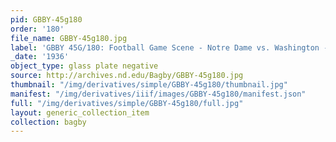 ```yaml
---
pid: GBBY-45g180
order: '180'
file_name: GBBY-45g180.jpg
label: 'GBBY 45G/180: Football Game Scene - Notre Dame vs. Washington - 1936'
_date: '1936'
object_type: glass plate negative
source: http://archives.nd.edu/Bagby/GBBY-45g180.jpg
thumbnail: "/img/derivatives/simple/GBBY-45g180/thumbnail.jpg"
manifest: "/img/derivatives/iiif/images/GBBY-45g180/manifest.json"
full: "/img/derivatives/simple/GBBY-45g180/full.jpg"
layout: generic_collection_item
collection: bagby
---
```

